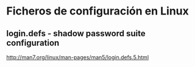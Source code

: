 # Ficheros de configuración en Linux

## login.defs - shadow password suite configuration
http://man7.org/linux/man-pages/man5/login.defs.5.html

